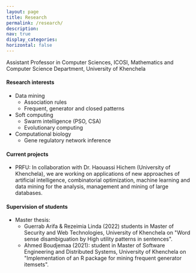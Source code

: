 ```yaml
---
layout: page
title: Research
permalink: /research/
description: 
nav: true
display_categories:
horizontal: false
---
```


Assistant Professor in Computer Sciences, ICOSI, Mathematics and Computer Science Department, University of Khenchela

#### Research interests
- Data mining
   - Association rules
   - Frequent, generator and closed patterns
- Soft computing
   - Swarm intelligence (PSO, CSA)
   - Evolutionary computing
- Computational biology
   - Gene regulatory network inference
   
#### Current projects

- PRFU: In collaboration with Dr. Haouassi Hichem (University of Khenchela), we are working on applications of new approaches of artificial intelligence, combinatorial optimization, machine learning and data mining for the analysis, management and mining of large databases. 

#### Supervision of students

- Master thesis:
    - Guerrab Arifa & Rezeimia Linda (2022) students in Master of Security and Web Technologies, University of Khenchela on "Word sense disambiguation by High utility patterns in sentences".  
    - Ahmed Boudjemaa (2021): student in Master of Software Engineering and Distributed Systems, University of Khenchela on "Implementation of an R package for mining frequent generator itemsets".
     
